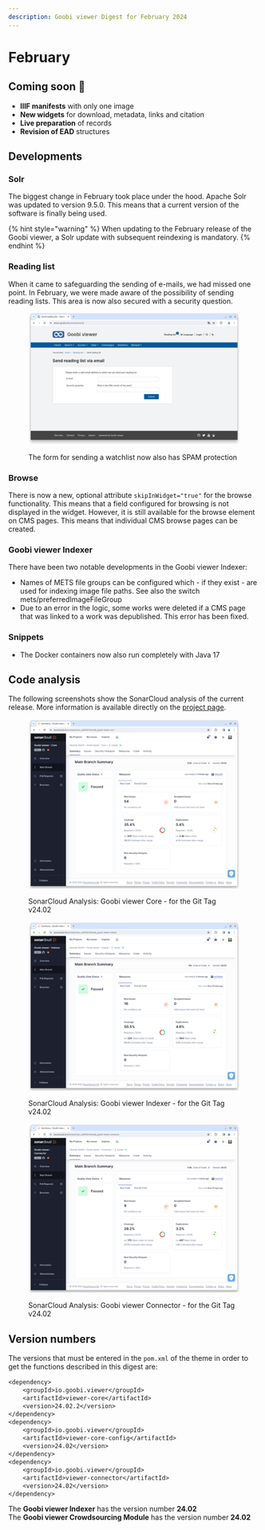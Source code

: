 ```yaml
---
description: Goobi viewer Digest for February 2024
---
```


# February

## Coming soon :rocket:&#x20;

* **IIIF manifests** with only one image
* **New widgets** for download, metadata, links and citation
* **Live preparation** of records
* **Revision of EAD** structures

## Developments

### Solr

The biggest change in February took place under the hood. Apache Solr was updated to version 9.5.0. This means that a current version of the software is finally being used.

{% hint style="warning" %}
When updating to the February release of the Goobi viewer, a Solr update with subsequent reindexing is mandatory.
{% endhint %}

### Reading list

When it came to safeguarding the sending of e-mails, we had missed one point. In February, we were made aware of the possibility of sending reading lists. This area is now also secured with a security question.

<figure><img src="../.gitbook/assets/24.02_EN_bookmarks-send.png" alt=""><figcaption><p>The form for sending a watchlist now also has SPAM protection</p></figcaption></figure>

### Browse

There is now a new, optional attribute `skipInWidget="true"` for the browse functionality. This means that a field configured for browsing is not displayed in the widget. However, it is still available for the browse element on CMS pages. This means that individual CMS browse pages can be created.

### Goobi viewer Indexer

There have been two notable developments in the Goobi viewer Indexer:

* Names of METS file groups can be configured which - if they exist - are used for indexing image file paths. See also the switch mets/preferredImageFileGroup
* Due to an error in the logic, some works were deleted if a CMS page that was linked to a work was depublished. This error has been fixed.

### Snippets

* The Docker containers now also run completely with Java 17

## Code analysis

The following screenshots show the SonarCloud analysis of the current release. More information is available directly on the [project page](https://sonarcloud.io/organizations/intranda/projects).

<figure><img src="../.gitbook/assets/24.02_sonar-core.png" alt=""><figcaption><p>SonarCloud Analysis: Goobi viewer Core - for the Git Tag v24.02</p></figcaption></figure>

<figure><img src="../.gitbook/assets/24.02_sonar-indexer.png" alt=""><figcaption><p>SonarCloud Analysis: Goobi viewer Indexer - for the Git Tag v24.02</p></figcaption></figure>

<figure><img src="../.gitbook/assets/24.02_sonar-connector.png" alt=""><figcaption><p>SonarCloud Analysis: Goobi viewer Connector - for the Git Tag v24.02</p></figcaption></figure>

## Version numbers&#x20;

The versions that must be entered in the `pom.xml` of the theme in order to get the functions described in this digest are:

```markup
<dependency>
    <groupId>io.goobi.viewer</groupId>
    <artifactId>viewer-core</artifactId>
    <version>24.02.2</version>
</dependency>
<dependency>
    <groupId>io.goobi.viewer</groupId>
    <artifactId>viewer-core-config</artifactId>
    <version>24.02</version>
</dependency>
<dependency>
    <groupId>io.goobi.viewer</groupId>
    <artifactId>viewer-connector</artifactId>
    <version>24.02</version>
</dependency>
```

The **Goobi viewer Indexer** has the version number **24.02**\
The **Goobi viewer Crowdsourcing Module** has the version number **24.02**
